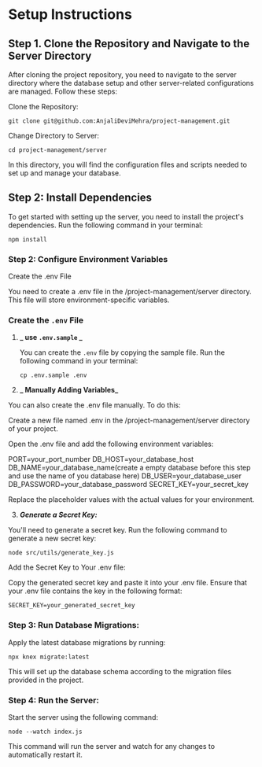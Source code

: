 # Setup Instructions

## Step 1. Clone the Repository and Navigate to the Server Directory

After cloning the project repository, you need to navigate to the server directory where the database setup and other server-related configurations are managed. Follow these steps:

Clone the Repository:

`git clone git@github.com:AnjaliDeviMehra/project-management.git`

Change Directory to Server:

`cd project-management/server`

In this directory, you will find the configuration files and scripts needed to set up and manage your database.

## Step 2: Install Dependencies

To get started with setting up the server, you need to install the project's dependencies. Run the following command in your terminal:

`npm install`

### Step 2: Configure Environment Variables

Create the .env File

You need to create a .env file in the /project-management/server directory. This file will store environment-specific variables.

### Create the `.env` File

1. **_ use `.env.sample` _**

   You can create the `.env` file by copying the sample file. Run the following command in your terminal:

   `cp .env.sample .env`

2. **_ Manually Adding Variables_**

You can also create the .env file manually. To do this:

Create a new file named .env in the /project-management/server directory of your project.

Open the .env file and add the following environment variables:

PORT=your_port_number
DB_HOST=your_database_host
DB_NAME=your_database_name(create a empty database before this step and use the name of you database here)
DB_USER=your_database_user
DB_PASSWORD=your_database_password
SECRET_KEY=your_secret_key

Replace the placeholder values with the actual values for your environment.

3. **_Generate a Secret Key:_**

You'll need to generate a secret key.
Run the following command to generate a new secret key:

`node src/utils/generate_key.js`

Add the Secret Key to Your .env file:

Copy the generated secret key and paste it into your .env file. Ensure that your .env file contains the key in the following format:

`SECRET_KEY=your_generated_secret_key`

### Step 3: Run Database Migrations:

Apply the latest database migrations by running:

`npx knex migrate:latest`

This will set up the database schema according to the migration files provided in the project.

### Step 4: Run the Server:

Start the server using the following command:

`node --watch index.js`

This command will run the server and watch for any changes to automatically restart it.
